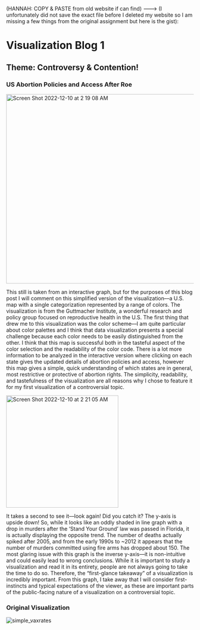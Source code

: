 (HANNAH: COPY & PASTE from old website if can find) ---> (I unfortunately did not save the exact file before I deleted my website so I am missing a few things from the original assignment but here is the gist):

# Visualization Blog 1
## Theme: Controversy & Contention!


### US Abortion Policies and Access After Roe

<img width="508" alt="Screen Shot 2022-12-10 at 2 19 08 AM" src="https://user-images.githubusercontent.com/114178058/206837841-b3b42039-0d97-492c-bfe5-989282848160.png">


This still is taken from an interactive graph, but for the purposes of this blog post I will comment on this simplified version of the visualization––a U.S. map with a single categorization represented by a range of colors. The visualization is from the Guttmacher Institute, a wonderful research and policy group focused on reproductive health in the U.S. The first thing that drew me to this visualization was the color scheme––I am quite particular about color palettes and I think that data visualization presents a special challenge because each color needs to be easily distinguished from the other. I think that this map is successful both in the tasteful aspect of the color selection and the readability of the color code. There is a lot more information to be analyzed in the interactive version where clicking on each state gives the updated details of abortion policies and access, however this map gives a simple, quick understanding of which states are in general, most restrictive or protective of abortion rights. The simplicity, readability, and tastefulness of the visualization are all reasons why I chose to feature it for my first visualization of a controversial topic. 




<img width="301" alt="Screen Shot 2022-12-10 at 2 21 05 AM" src="https://user-images.githubusercontent.com/114178058/206837874-19531a20-131b-46c6-9fe9-ac7ea11f509e.png">


It takes a second to see it––look again! Did you catch it? The y-axis is upside down! So, while it looks like an oddly shaded in line graph with a drop in murders after the ‘Stand Your Ground’ law was passed in Florida, it is actually displaying the opposite trend. The number of deaths actually spiked after 2005, and from the early 1990s to ~2012 it appears that the number of murders committed using fire arms has dropped about 150. The most glaring issue with this graph is the inverse y-axis––it is non-intuitive and could easily lead to wrong conclusions. While it is important to study a visualization and read it in its entirety, people are not always going to take the time to do so. Therefore, the “first-glance takeaway” of a visualization is incredibly important. From this graph, I take away that I will consider first-instincts and typical expectations of the viewer, as these are important parts of the public-facing nature of a visualization on a controversial topic.


### Original Visualization

![simple_vaxrates](https://user-images.githubusercontent.com/114178058/206837902-00e2fa32-498f-4c5e-affd-0f5f937a760b.png)



